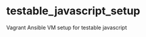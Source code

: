 testable_javascript_setup
=========================

Vagrant Ansible VM setup for testable javascript
